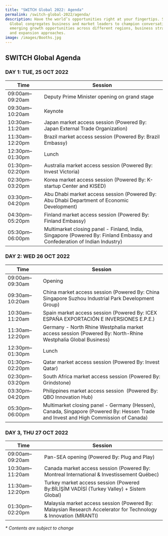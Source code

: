 ```yaml
---
title: "SWITCH Global 2022: Agenda"
permalink: /switch-global-2022/agenda/
description: Have the world’s opportunities right at your fingertips. SWITCH
  Global congregates business and market leaders to champion conversation on
  emerging growth opportunities across different regions, business strategies
  and expansion approaches.
image: /images/Booths.jpg
---
```

## SWITCH Global Agenda

### **DAY 1: TUE, 25 OCT 2022**

| Time | Session | 
| -------- | -------- |
| 09:00am–09:20am  | Deputy Prime Minister opening on grand stage |
| 09:30am–10:20am  | Keynote |
| 10:30am–11:20am | Japan market access session (Powered By: Japan External Trade Organization) |
| 11:30am–12:20pm | Brazil market access session (Powered By: Brazil Embassy) |
| 12:30pm–01:30pm | Lunch |
| 01:30pm–02:20pm |Australia market access session (Powered By: Invest Victoria) |
| 02:30pm–03:20pm | Korea market access session (Powered By: K-startup Center and KISED) | 
| 03:30pm–04:20pm  | Abu Dhabi market access session (Powered By: Abu Dhabi Department of Economic Development) |
| 04:30pm–05:20pm  | Finland market access session (Powered By: Finland Embassy) |
| 05:30pm–06:00pm  | Multimarket closing panel - Finland, India, Singapore (Powered By: Finland Embassy and Confederation of Indian Industry) |

### **DAY 2: WED 26 OCT 2022**

| Time | Session | 
| -------- | -------- |
| 09:00am–09:30am  | Opening |
| 09:30am–10:20am  | China market access session (Powered By: China Singapore Suzhou Industrial Park Development Group) |
| 10:30am–11:20am  | Spain market access session (Powered By: ICEX ESPAÑA EXPORTACIÓN E INVERSIONES E.P.E.) |
| 11:30am–12:20pm | Germany - North Rhine Westphalia market access session (Powered By: North-Rhine Westphalia Global Business) |
| 12:30pm–01:30pm | Lunch  |
| 01:30pm–02:20pm | Qatar market access session (Powered By: Invest Qatar) |
| 02:30pm–03:20pm | South Africa market access session (Powered By: Grindstone) |
| 03:30pm–04:20pm | Philippines market access session  (Powered By: QBO Innovation Hub) | 
| 05:30pm–06:00pm  | Multimarket closing panel - Germany (Hessen), Canada, Singapore (Powered By: Hessen Trade and Invest and High Commission of Canada) |

### **DAY 3, THU 27 OCT 2022**

| Time | Session | 
| -------- | -------- |
| 09:00am–09:20am  | Pan-SEA opening (Powered By: Plug and Play) |
| 10:30am–11:20am  | Canada market access session (Powered By: Montreal International & Investissement Québec)|
| 11:30am–12:20pm | Turkey market access session (Powered By:BİLİŞİM VADİSİ (Turkey Valley) + Sistem Global)|
| 01:30pm–02:20pm | Malaysia market access session (Powered By: Malaysian Research Accelerator for Technology & Innovation (MRANTI)|

_* Contents are subject to change_